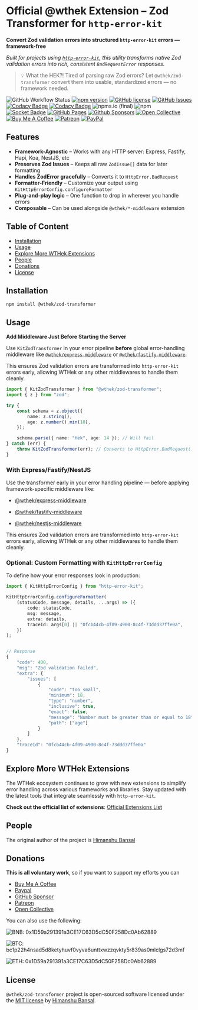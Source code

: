 # Official @wthek Extension – Zod Transformer for `http-error-kit`

**Convert Zod validation errors into structured `http-error-kit` errors — framework-free**

_Built for projects using [`http-error-kit`][http-error-kit], this utility transforms native Zod validation errors into rich, consistent `BadRequestError` responses._

> 💡 What the HEK?! Tired of parsing raw Zod errors? Let `@wthek/zod-transformer` convert them into usable, standardized errors — no framework needed.

![GitHub Workflow Status](https://img.shields.io/github/actions/workflow/status/skillnter/wthek-zod-transformer/main.yml)
[![npm version](https://img.shields.io/npm/v/%40wthek%2Fzod-transformer?color=brightgreen)](https://www.npmjs.com/package/@wthek/zod-transformer)
[![GitHub license](https://img.shields.io/github/license/skillnter/wthek-zod-transformer?color=brightgreen)](LICENSE)
[![GitHub Issues](https://img.shields.io/github/issues/Skillnter/wthek-zod-transformer)](https://github.com/Skillnter/wthek-zod-transformer/issues)
[![Codacy Badge](https://app.codacy.com/project/badge/Grade/96c169bcb80541b08b3667a5449833be)](https://app.codacy.com/gh/Skillnter/wthek-zod-transformer/dashboard?utm_source=gh&utm_medium=referral&utm_content=&utm_campaign=Badge_grade)
[![Codacy Badge](https://app.codacy.com/project/badge/Coverage/96c169bcb80541b08b3667a5449833be)](https://app.codacy.com/gh/Skillnter/wthek-zod-transformer/dashboard?utm_source=gh&utm_medium=referral&utm_content=&utm_campaign=Badge_coverage)
![npms.io (final)](https://img.shields.io/npms-io/maintenance-score/%40wthek%2Fzod-transformer?color=brightgreen)
![npm](https://img.shields.io/npm/dy/%40wthek%2Fzod-transformer)
[![Socket Badge](https://socket.dev/api/badge/npm/package/@wthek/zod-transformer/1.0.0)](https://socket.dev/npm/package/@wthek/zod-transformer/overview/1.0.0)
[![GitHub Pages](https://img.shields.io/badge/GitHub%20Pages-121013?logo=github&logoColor=white)](https://skillnter.github.io/wthek-zod-transformer/)
[![Github Sponsors](https://img.shields.io/badge/GitHub%20Sponsors-30363D?&logo=GitHub-Sponsors&logoColor=EA4AAA)](https://github.com/sponsors/Skillnter)
[![Open Collective](https://img.shields.io/badge/Open%20Collective-3385FF?logo=open-collective&logoColor=white)](https://opencollective.com/skillnter)
[![Buy Me A Coffee](https://img.shields.io/badge/Buy%20Me%20a%20Coffee-ffdd00?&logo=buy-me-a-coffee&logoColor=black)](https://www.buymeacoffee.com/skillnter)
[![Patreon](https://img.shields.io/badge/Patreon-F96854?logo=patreon&logoColor=white)](https://www.patreon.com/skillnter)
[![PayPal](https://img.shields.io/badge/PayPal-003087?logo=paypal&logoColor=fff)](https://www.paypal.me/skillnte)

## Features

-   **Framework-Agnostic** – Works with any HTTP server: Express, Fastify, Hapi, Koa, NestJS, etc
-   **Preserves Zod Issues** – Keeps all raw `ZodIssue[]` data for later formatting
-   **Handles ZodError gracefully** – Converts it to `HttpError.BadRequest`
-   **Formatter-Friendly** – Customize your output using `KitHttpErrorConfig.configureFormatter`
-   **Plug-and-play logic** – One function to drop in wherever you handle errors
-   **Composable** – Can be used alongside `@wthek/*-middleware` extension

## Table of Content

-   [Installation](#installation)
-   [Usage](#usage)
-   [Explore More WTHek Extensions](#explore-more-wthek-extensions)
-   [People](#people)
-   [Donations](#donations)
-   [License](#license)

## Installation

```console
npm install @wthek/zod-transformer
```

## Usage

**Add Middleware Just Before Starting the Server**

Use `KitZodTransformer` in your error pipeline **before** global error-handling middleware like [`@wthek/express-middleware`][@wthek/express-middleware] or [`@wthek/fastify-middleware`][@wthek/fastify-middleware].

This ensures Zod validation errors are transformed into `http-error-kit` errors early, allowing WTHek or any other middlewares to handle them cleanly.

```Typescript
import { KitZodTransformer } from "@wthek/zod-transformer";
import { z } from "zod";

try {
    const schema = z.object({
        name: z.string(),
        age: z.number().min(18),
    });

    schema.parse({ name: "Hek", age: 14 }); // Will fail
} catch (err) {
    throw KitZodTransformer(err); // Converts to HttpError.BadRequest(...)
}
```

### With Express/Fastify/NestJS

Use the transformer early in your error handling pipeline — before applying framework-specific middleware like:

-   [@wthek/express-middleware][@wthek/express-middleware]

-   [@wthek/fastify-middleware][@wthek/fastify-middleware]

-   [@wthek/nestjs-middleware][@wthek/nestjs-middleware]

This ensures Zod validation errors are transformed into `http-error-kit` errors early, allowing WTHek or any other middlewares to handle them cleanly.

### Optional: Custom Formatting with `KitHttpErrorConfig`

To define how your error responses look in production:

```Typescript
import { KitHttpErrorConfig } from "http-error-kit";

KitHttpErrorConfig.configureFormatter(
    (statusCode, message, details, ...args) => ({
        code: statusCode,
        msg: message,
        extra: details,
        traceId: args[0] || "0fcb44cb-4f09-4900-8c4f-73ddd37ffe0a",
    })
);


// Response
{
    "code": 400,
    "msg": "Zod validation failed",
    "extra": {
        "issues": [
            {
                "code": "too_small",
                "minimum": 18,
                "type": "number",
                "inclusive": true,
                "exact": false,
                "message": "Number must be greater than or equal to 18",
                "path": ["age"]
            }
        ]
    },
    "traceId": "0fcb44cb-4f09-4900-8c4f-73ddd37ffe0a"
}

```

## Explore More WTHek Extensions

The WTHek ecosystem continues to grow with new extensions to simplify error handling across various frameworks and libraries. Stay updated with the latest tools that integrate seamlessly with `http-error-kit`.

**Check out the official list of extensions**: [Official Extensions List](https://github.com/Skillnter/http-error-kit/wiki/Official-Extensions-List)

## People

The original author of the project is [Himanshu Bansal][skillnter]

## Donations

**This is all voluntary work**, so if you want to support my efforts you can

-   [Buy Me A Coffee](https://www.buymeacoffee.com/skillnter)
-   [Paypal](https://www.paypal.me/skillnte)
-   [GitHub Sponsor](https://github.com/sponsors/Skillnter)
-   [Patreon](https://www.patreon.com/skillnter)
-   [Open Collective](https://opencollective.com/skillnter)

You can also use the following:

![BNB: 0x1D59a291391a3CE17C63D5dC50F258Dc0Ab62889](https://img.shields.io/badge/BNB-0x1D59a291391a3CE17C63D5dC50F258Dc0Ab62889-brightgreen)

![BTC: bc1p22h4nsad5d8ketyhuvf0vyva6unttxwzzqvkty5r839as0mlclgs72d3mf](https://img.shields.io/badge/BTC-bc1p22h4nsad5d8ketyhuvf0vyva6unttxwzzqvkty5r839as0mlclgs72d3mf-brightgreen)

![ETH: 0x1D59a291391a3CE17C63D5dC50F258Dc0Ab62889](https://img.shields.io/badge/ETH-0x1D59a291391a3CE17C63D5dC50F258Dc0Ab62889-brightgreen)

## License

`@wthek/zod-transformer` project is open-sourced software licensed under the [MIT license](LICENSE) by [Himanshu Bansal][skillnter].

[skillnter]: https://github.com/Skillnter/
[http-error-kit]: https://www.npmjs.com/package/http-error-kit
[@wthek/express-middleware]: https://www.npmjs.com/package/@wthek/express-middleware
[@wthek/fastify-middleware]: https://www.npmjs.com/package/@wthek/fastify-middleware
[@wthek/nestjs-middleware]: https://www.npmjs.com/package/@wthek/nestjs-middleware
